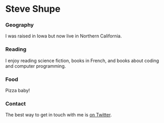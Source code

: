 # Steve Shupe

### Geography

I was raised in Iowa but now live in Northern California.

### Reading

I enjoy reading science fiction, books in French, and books about coding and computer programming.

### Food

Pizza baby!

### Contact

The best way to get in touch with me is [on Twitter](twitter.com/ssshupe).
